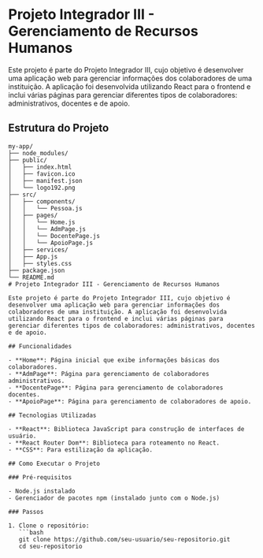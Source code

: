 # Projeto Integrador III - Gerenciamento de Recursos Humanos

Este projeto é parte do Projeto Integrador III, cujo objetivo é desenvolver uma aplicação web para gerenciar informações dos colaboradores de uma instituição. A aplicação foi desenvolvida utilizando React para o frontend e inclui várias páginas para gerenciar diferentes tipos de colaboradores: administrativos, docentes e de apoio.

## Estrutura do Projeto

```plaintext
my-app/
├── node_modules/
├── public/
│   ├── index.html
│   ├── favicon.ico
│   ├── manifest.json
│   └── logo192.png
├── src/
│   ├── components/
│   │   └── Pessoa.js
│   ├── pages/
│   │   └── Home.js
│   │   └── AdmPage.js
│   │   └── DocentePage.js
│   │   └── ApoioPage.js
│   ├── services/
│   ├── App.js
│   ├── styles.css
├── package.json
└── README.md
# Projeto Integrador III - Gerenciamento de Recursos Humanos

Este projeto é parte do Projeto Integrador III, cujo objetivo é desenvolver uma aplicação web para gerenciar informações dos colaboradores de uma instituição. A aplicação foi desenvolvida utilizando React para o frontend e inclui várias páginas para gerenciar diferentes tipos de colaboradores: administrativos, docentes e de apoio.

## Funcionalidades

- **Home**: Página inicial que exibe informações básicas dos colaboradores.
- **AdmPage**: Página para gerenciamento de colaboradores administrativos.
- **DocentePage**: Página para gerenciamento de colaboradores docentes.
- **ApoioPage**: Página para gerenciamento de colaboradores de apoio.

## Tecnologias Utilizadas

- **React**: Biblioteca JavaScript para construção de interfaces de usuário.
- **React Router Dom**: Biblioteca para roteamento no React.
- **CSS**: Para estilização da aplicação.

## Como Executar o Projeto

### Pré-requisitos

- Node.js instalado
- Gerenciador de pacotes npm (instalado junto com o Node.js)

### Passos

1. Clone o repositório:
   ```bash
   git clone https://github.com/seu-usuario/seu-repositorio.git
   cd seu-repositorio
